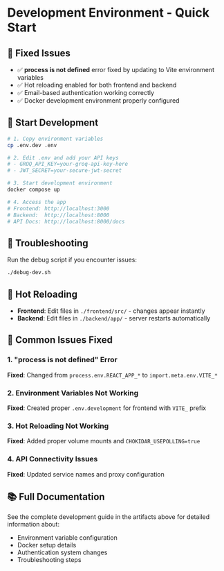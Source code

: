 # Development Environment - Quick Start

## 🚨 Fixed Issues
- ✅ **process is not defined** error fixed by updating to Vite environment variables
- ✅ Hot reloading enabled for both frontend and backend
- ✅ Email-based authentication working correctly
- ✅ Docker development environment properly configured

## 🚀 Start Development

```bash
# 1. Copy environment variables
cp .env.dev .env

# 2. Edit .env and add your API keys
# - GROQ_API_KEY=your-groq-api-key-here
# - JWT_SECRET=your-secure-jwt-secret

# 3. Start development environment
docker compose up

# 4. Access the app
# Frontend: http://localhost:3000
# Backend:  http://localhost:8000
# API Docs: http://localhost:8000/docs
```

## 🔧 Troubleshooting

Run the debug script if you encounter issues:
```bash
./debug-dev.sh
```

## 🔄 Hot Reloading

- **Frontend**: Edit files in `./frontend/src/` - changes appear instantly
- **Backend**: Edit files in `./backend/app/` - server restarts automatically

## 🐛 Common Issues Fixed

### 1. "process is not defined" Error
**Fixed**: Changed from `process.env.REACT_APP_*` to `import.meta.env.VITE_*`

### 2. Environment Variables Not Working  
**Fixed**: Created proper `.env.development` for frontend with `VITE_` prefix

### 3. Hot Reloading Not Working
**Fixed**: Added proper volume mounts and `CHOKIDAR_USEPOLLING=true`

### 4. API Connectivity Issues
**Fixed**: Updated service names and proxy configuration

## 📚 Full Documentation

See the complete development guide in the artifacts above for detailed information about:
- Environment variable configuration
- Docker setup details
- Authentication system changes
- Troubleshooting steps
